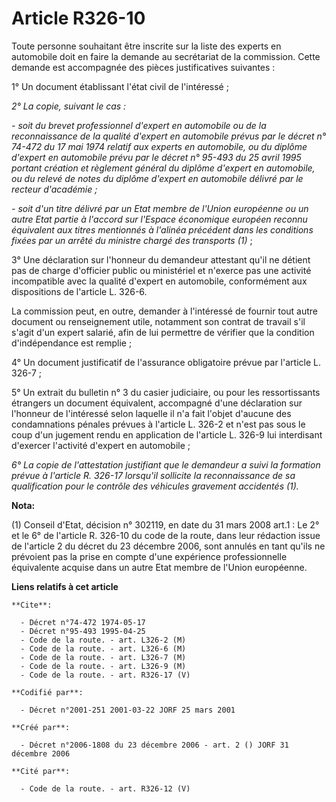 # Article R326-10

Toute personne souhaitant être inscrite sur la liste des experts en automobile doit en faire la demande au secrétariat de la
commission. Cette demande est accompagnée des pièces justificatives suivantes :

1° Un document établissant l'état civil de l'intéressé ;

_2° La copie, suivant le cas :_

_- soit du brevet professionnel d'expert en automobile ou de la reconnaissance de la qualité d'expert en automobile prévus
par le décret n° 74-472 du 17 mai 1974 relatif aux experts en automobile, ou du diplôme d'expert en automobile prévu par le
décret n° 95-493 du 25 avril 1995 portant création et règlement général du diplôme d'expert en automobile, ou du relevé de
notes du diplôme d'expert en automobile délivré par le recteur d'académie ;_

_- soit d'un titre délivré par un Etat membre de l'Union européenne ou un autre Etat partie à l'accord sur l'Espace
économique européen reconnu équivalent aux titres mentionnés à l'alinéa précédent dans les conditions fixées par un arrêté du
ministre chargé des transports (1)_ ;

3° Une déclaration sur l'honneur du demandeur attestant qu'il ne détient pas de charge d'officier public ou ministériel et
n'exerce pas une activité incompatible avec la qualité d'expert en automobile, conformément aux dispositions de l'article L.
326-6.

La commission peut, en outre, demander à l'intéressé de fournir tout autre document ou renseignement utile, notamment son
contrat de travail s'il s'agit d'un expert salarié, afin de lui permettre de vérifier que la condition d'indépendance est
remplie ;

4° Un document justificatif de l'assurance obligatoire prévue par l'article L. 326-7 ;

5° Un extrait du bulletin n° 3 du casier judiciaire, ou pour les ressortissants étrangers un document équivalent, accompagné
d'une déclaration sur l'honneur de l'intéressé selon laquelle il n'a fait l'objet d'aucune des condamnations pénales prévues
à l'article L. 326-2 et n'est pas sous le coup d'un jugement rendu en application de l'article L. 326-9 lui interdisant
d'exercer l'activité d'expert en automobile ;

_6° La copie de l'attestation justifiant que le demandeur a suivi la formation prévue à l'article R. 326-17 lorsqu'il
sollicite la reconnaissance de sa qualification pour le contrôle des véhicules gravement accidentés (1)._

**Nota:**

(1) Conseil d'Etat, décision n° 302119, en date du 31 mars 2008 art.1 : Le 2° et le 6° de l'article R. 326-10 du code de la
route, dans leur rédaction issue de l'article 2 du décret du 23 décembre 2006, sont annulés en tant qu'ils ne prévoient pas
la prise en compte d'une expérience professionnelle équivalente acquise dans un autre Etat membre de l'Union européenne.

**Liens relatifs à cet article**

	**Cite**:

	  - Décret n°74-472 1974-05-17
	  - Décret n°95-493 1995-04-25
	  - Code de la route. - art. L326-2 (M)
	  - Code de la route. - art. L326-6 (M)
	  - Code de la route. - art. L326-7 (M)
	  - Code de la route. - art. L326-9 (M)
	  - Code de la route. - art. R326-17 (V)

	**Codifié par**:

	  - Décret n°2001-251 2001-03-22 JORF 25 mars 2001

	**Créé par**:

	  - Décret n°2006-1808 du 23 décembre 2006 - art. 2 () JORF 31 décembre 2006

	**Cité par**:

	  - Code de la route. - art. R326-12 (V)
